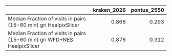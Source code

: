 |                                                                          |   kraken_2026 |   pontus_2550 |
|:-------------------------------------------------------------------------|--------------:|--------------:|
| Median Fraction of visits in pairs (15-60 min) gri HealpixSlicer         |         0.868 |         0.293 |
| Median Fraction of visits in pairs (15-60 min) gri WFD+NES HealpixSlicer |         0.876 |         0.312 |
